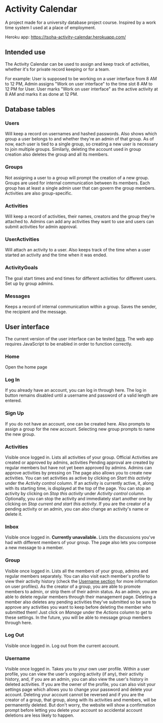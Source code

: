 # Activity Calendar
A project made for a university database project course. Inspired by a work time system I used at a place of employment.

Heroku app: https://tsoha-activity-calendar.herokuapp.com/
## Intended use
The Activity Calendar can be used to assign and keep track of activities, whether it's for private record keeping or for a team.

For example: User is supposed to be working on a user interface from 8 AM to 12 PM, Admin assigns "Work on user interface" to the time slot 8 AM to 12 PM for User. User marks "Work on user interface" as the active activity at 8 AM and marks it as done at 12 PM.
## Database tables
### Users
Will keep a record on usernames and hashed passwords. Also shows which group a user belongs to and whether they're an admin of that group. As of now, each user is tied to a single group, so creating a new user is necessary to join multiple groups. Similarly, deleting the account used in group creation also deletes the group and all its members.
### Groups
Not assigning a user to a group will prompt the creation of a new group. Groups are used for internal communication between its members. Each group has at least a single admin user that can govern the group members. Activities are also group-specific.
### Activities
Will keep a record of activities, their names, creators and the group they're attached to. Admins can add any activities they want to use and users can submit activities for admin approval.
### UserActivities
Will attach an activity to a user. Also keeps track of the time when a user started an activity and the time when it was ended.
### ActivityGoals
The goal start times and end times for different activities for different users. Set up by group admins.
### Messages
Keeps a record of internal communication within a group. Saves the sender, the recipient and the message.
## User interface
The current version of the user interface can be tested [here](https://tsoha-activity-calendar.herokuapp.com/). The web app requires JavaScript to be enabled in order to function correctly.
### Home
Open the home page
### Log In
If you already have an account, you can log in through here. The log in button remains disabled until a username and password of a valid length are entered.
### Sign Up
If you do not have an account, one can be created here. Also prompts to assign a group for the new account. Selecting new group prompts to name the new group.
### Activities
Visible once logged in. Lists all activities of your group. Official Activities are created or approved by admins, activities Pending approval are created by regular members but have not yet been approved by admins. Admins can approve activities by pressing on The page also allows you to create new activities. You can set activities as active by clicking on _Start this activity_ under the _Activity control_ column. If an activity is currently active, it, along with its starting time, is displayed at the top of the page. You can stop an activity by clicking on _Stop this activity_ under _Activity control_ column. Optionally, you can stop the activity and immediately start another one by clicking on _Stop current and start this activity_. If you are the creator of a pending activity or an admin, you can also change an activity's name or delete it.
### Inbox
Visible once logged in. **Currently unavailable.** Lists the discussions you've had with different members of your group. The page also lets you compose a new message to a member.
### Group
Visible once logged in. Lists all the members of your group, admins and regular members separately. You can also visit each member's profile to view their activity history (check the [Username section](https://github.com/Veloxization/activity-calendar#username) for more information on user profiles). As the creator of a group, you are able to promote members to admin, or strip them of their admin status. As an admin, you are able to delete regular members through their management page. Deleting a member also deletes any pending activities they've submitted so be sure to approve any activities you want to keep before deleting the member who submitted them! Just click on _Manage_ under the _Actions_ column to get to these settings. In the future, you will be able to message group members through here.
### Log Out
Visible once logged in. Log out from the current account.
### Username
Visible once logged in. Takes you to your own user profile. Within a user profile, you can view the user's ongoing activity (if any), their activity history, and, if you are an admin, you can also view the user's history in deleted activities. If you are the owner of the profile, you can also visit your settings page which allows you to change your password and delete your account. Deleting your account cannot be reversed and if you are the creator of a group, that group, along with its activities and members, will be permanently deleted. But don't worry, the website will show a confirmation prompt before letting you delete your account so accidental account deletions are less likely to happen.
